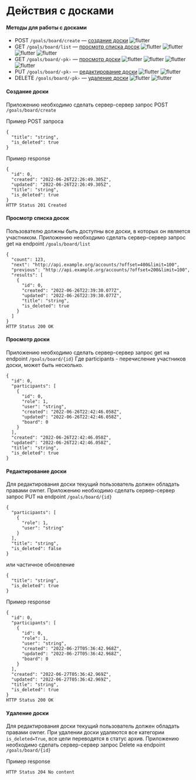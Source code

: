 # Действия с досками

#### Методы для работы с досками
* POST `/goals/board/create` — [cоздание доски](#Создание-доски) ![flutter](https://img.shields.io/badge/user-green)
* GET `/goals/board/list` — [просмотр списка досок](#просмотр-списка-досок) ![flutter](https://img.shields.io/badge/boardparticipant-0000FF) ![flutter](https://img.shields.io/badge/owner-00FFFF) ![flutter](https://img.shields.io/badge/writer-C0C0C0) ![flutter](https://img.shields.io/badge/reader-00FF00)
* GET `/goals/board/‹pk›` — [просмотр доски](#просмотр-доски) ![flutter](https://img.shields.io/badge/boardparticipant-0000FF) ![flutter](https://img.shields.io/badge/owner-00FFFF) ![flutter](https://img.shields.io/badge/writer-C0C0C0) ![flutter](https://img.shields.io/badge/reader-00FF00)
* PUT `/goals/board/‹pk›` — [редактирование доски](#редактирование-доски) ![flutter](https://img.shields.io/badge/boardparticipant-0000FF) ![flutter](https://img.shields.io/badge/owner-00FFFF)
* DELETE `/goals/board/‹pk›` — [удаление доски](#удаление-доски) ![flutter](https://img.shields.io/badge/boardparticipant-0000FF) ![flutter](https://img.shields.io/badge/owner-00FFFF)

#### Создание доски
Приложению необходимо сделать сервер-сервер запрос POST `/goals/board/create`

Пример POST запроса
```
{
  "title": "string",
  "is_deleted": true
}
```
Пример response
```
{
  "id": 0,
  "created": "2022-06-26T22:26:49.305Z",
  "updated": "2022-06-26T22:26:49.305Z",
  "title": "string",
  "is_deleted": true
}
HTTP Status 201 Created
```
#### Просмотр списка досок
Пользователю должны быть доступны все доски, в которых он является участником.
Приложению необходимо сделать сервер-сервер запрос get на endpoint `/goals/board/list`
```
{
  "count": 123,
  "next": "http://api.example.org/accounts/?offset=400&limit=100",
  "previous": "http://api.example.org/accounts/?offset=200&limit=100",
  "results": [
    {
      "id": 0,
      "created": "2022-06-26T22:39:30.077Z",
      "updated": "2022-06-26T22:39:30.077Z",
      "title": "string",
      "is_deleted": true
    }
  ]
}
HTTP Status 200 OK
```
#### Просмотр доски

Приложению необходимо сделать сервер-сервер запрос get на endpoint `/goals/board/{id}`
Где participants - перечисление участников доски, может быть несколько.
```
{
  "id": 0,
  "participants": [
    {
      "id": 0,
      "role": 1,
      "user": "string",
      "created": "2022-06-26T22:42:46.058Z",
      "updated": "2022-06-26T22:42:46.058Z",
      "board": 0
    }
  ],
  "created": "2022-06-26T22:42:46.058Z",
  "updated": "2022-06-26T22:42:46.058Z",
  "title": "string",
  "is_deleted": true
}
```
#### Редактирование доски
Для редактирования доски текущий пользователь должен обладать правами owner.
Приложению необходимо сделать сервер-сервер запрос PUT на endpoint `/goals/board/{id}`
```
{
  "participants": [
    {
      "role": 1,
      "user": "string"
    }
  ],
  "title": "string",
  "is_deleted": false
}
```
или частичное обновление
```
{
  "title": "string",
  "is_deleted": true
}
```
Пример response
```
{
  "id": 0,
  "participants": [
    {
      "id": 0,
      "role": 1,
      "user": "string",
      "created": "2022-06-27T05:36:42.968Z",
      "updated": "2022-06-27T05:36:42.968Z",
      "board": 0
    }
  ],
  "created": "2022-06-27T05:36:42.969Z",
  "updated": "2022-06-27T05:36:42.969Z",
  "title": "string",
  "is_deleted": true
}
HTTP Status 200 OK
```
#### Удаление доски
Для редактирования доски текущий пользователь должен обладать правами owner.
При удалении доски удаляются все категории `is_deleted=True`, все цели переводятся в статус архив.
Приложению необходимо сделать сервер-сервер запрос Delete на endpoint `/goals/board/{id}`

Пример response
```
HTTP Status 204 No content
```